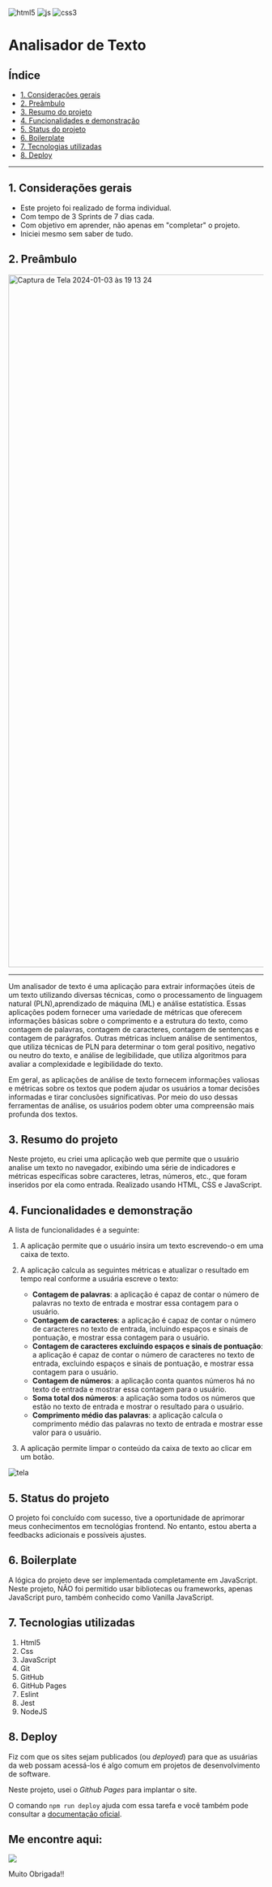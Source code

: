 ![html5](https://img.shields.io/badge/HTML5-E34F26?style=for-the-badge&logo=html5&logoColor=white)
![js](https://img.shields.io/badge/JavaScript-323330?style=for-the-badge&logo=javascript&logoColor=F7DF1E)
![css3](https://img.shields.io/badge/CSS3-1572B6?style=for-the-badge&logo=css3&logoColor=white)

# Analisador de Texto

## Índice

- [1. Considerações gerais](#1-considerações-gerais)
- [2. Preâmbulo](#2-preâmbulo)
- [3. Resumo do projeto](#3-resumo-do-projeto)
- [4. Funcionalidades e demonstração](#4-funcionalidades-e-demonstração)
- [5. Status do projeto](#5-status-do-projeto)
- [6. Boilerplate](#6-boilerplate)
- [7. Tecnologias utilizadas](#7-tecnologias-utilizadas)
- [8. Deploy](#8-deploy)

---

## 1. Considerações gerais

- Este projeto foi realizado de forma individual.
- Com tempo de 3 Sprints de 7 dias cada.
- Com objetivo em aprender, não apenas em "completar" o projeto.
- Iniciei mesmo sem saber de tudo.

## 2. Preâmbulo

<img width="1365" alt="Captura de Tela 2024-01-03 às 19 13 24" src="https://github.com/renatinhafront/SAP012-text-analyzer/assets/107226201/b7514063-a4e8-4956-942b-5d1958e92061">


----
Um analisador de texto é uma aplicação para extrair informações úteis de um
texto utilizando diversas técnicas, como o processamento de linguagem natural
(PLN),aprendizado de máquina (ML) e análise estatística. Essas aplicações podem
fornecer uma variedade de métricas que oferecem informações básicas sobre
o comprimento e a estrutura do texto, como contagem de palavras, contagem de
caracteres, contagem de sentenças e contagem de parágrafos. Outras métricas
incluem análise de sentimentos, que utiliza técnicas de PLN para determinar
o tom geral positivo, negativo ou neutro do texto, e análise de legibilidade,
que utiliza algoritmos para avaliar a complexidade e legibilidade do texto.

Em geral, as aplicações de análise de texto fornecem informações valiosas e métricas
sobre os textos que podem ajudar os usuários a tomar decisões informadas e tirar
conclusões significativas. Por meio do uso dessas ferramentas de análise, os usuários
podem obter uma compreensão mais profunda dos textos.

## 3. Resumo do projeto

Neste projeto, eu criei uma aplicação web que permite que o usuário analise
um texto no navegador, exibindo uma série de indicadores e métricas específicas
sobre caracteres, letras, números, etc., que foram inseridos por ela como entrada.
Realizado usando HTML, CSS e JavaScript.

## 4. Funcionalidades e demonstração

A lista de funcionalidades é a seguinte:

1. A aplicação permite que o usuário insira um texto escrevendo-o
    em uma caixa de texto.

2. A aplicação calcula as seguintes métricas e atualizar o
    resultado em tempo real conforme a usuária escreve o texto:

    - **Contagem de palavras**: a aplicação é capaz de contar o número de
    palavras no texto de entrada e mostrar essa contagem para o usuário.
    - **Contagem de caracteres**: a aplicação é capaz de contar o número de
    caracteres no texto de entrada, incluindo espaços e sinais de
    pontuação, e mostrar essa contagem para o usuário.
    - **Contagem de caracteres excluindo espaços e sinais de pontuação**:
    a aplicação é capaz de contar o número de caracteres no texto de
    entrada, excluindo espaços e sinais de pontuação, e mostrar essa contagem
    para o usuário.
    - **Contagem de números**: a aplicação conta quantos números há no
    texto de entrada e mostrar essa contagem para o usuário.
    - **Soma total dos números**: a aplicação soma todos os números que
    estão no texto de entrada e mostrar o resultado para o usuário.
    - **Comprimento médio das palavras**: a aplicação calcula o
    comprimento médio das palavras no texto de entrada e mostrar esse valor para o usuário.

3. A aplicação permite limpar o conteúdo da caixa de texto ao clicar
    em um botão.

![tela](https://github.com/renatinhafront/SAP012-text-analyzer/assets/107226201/8dbdf027-36d2-42b1-acda-0077f14547a6)

## 5. Status do projeto

O projeto foi concluído com sucesso, tive a oportunidade de aprimorar meus conhecimentos em tecnológias frontend. No entanto, estou aberta a feedbacks adicionais e possíveis ajustes.

## 6. Boilerplate

A lógica do projeto deve ser implementada completamente em JavaScript. Neste
projeto, NÃO foi permitido usar bibliotecas ou frameworks, apenas JavaScript
puro, também conhecido como Vanilla JavaScript.

## 7. Tecnologias utilizadas

1. Html5
2. Css
3. JavaScript
4. Git
5. GitHub
6. GitHub Pages
7. Eslint
8. Jest
9. NodeJS

## 8. Deploy

Fiz com que os sites sejam publicados (ou _deployed_) para que as usuárias da
web possam acessá-los é algo comum em projetos de desenvolvimento de software.

Neste projeto, usei o _Github Pages_ para implantar o site.

O comando `npm run deploy` ajuda com essa tarefa e você também pode
consultar a [documentação oficial](https://docs.github.com/pt/pages).

## Me encontre aqui:

[<img src="https://img.shields.io/badge/LinkedIn-0077B5?style=for-the-badge&logo=linkedin&logoColor=white" />](https://www.linkedin.com/in/renata-saraiva-santos/)

Muito Obrigada!!
